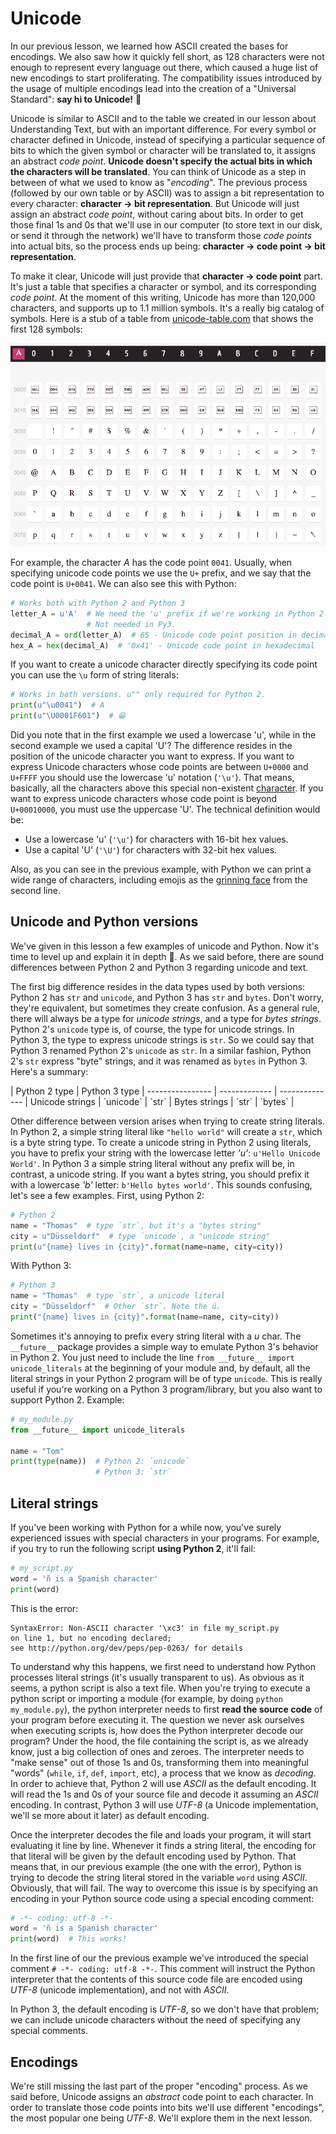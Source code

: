 # Unicode

In our previous lesson, we learned how ASCII created the bases for encodings. We also saw how it quickly fell short, as 128 characters were not enough to represent every language out there, which caused a huge list of new encodings to start proliferating. The compatibility issues introduced by the usage of multiple encodings lead into the creation of a "Universal Standard": **say hi to Unicode!** 👋

Unicode is similar to ASCII and to the table we created in our lesson about Understanding Text, but with an important difference. For every symbol or character defined in Unicode, instead of specifying a particular sequence of bits to which the given symbol or character will be translated to, it assigns an abstract _code point_. **Unicode doesn't specify the actual bits in which the characters will be translated**. You can think of Unicode as a step in between of what we used to know as "_encoding_". The previous process (followed by our own table or by ASCII) was to assign a bit representation to every character: **character -> bit representation**. But Unicode will just assign an abstract _code point_, without caring about bits. In order to get those final 1s and 0s that we'll use in our computer (to store text in our disk, or send it through the network) we'll have to transform those _code points_ into actual bits, so the process ends up being: **character -> code point -> bit representation**.

To make it clear, Unicode will just provide that **character -> code point** part. It's just a table that specifies a character or symbol, and its corresponding _code point_. At the moment of this writing, Unicode has more than 120,000 characters, and supports up to 1.1 million symbols. It's a really big catalog of symbols. Here is a stub of a table from [unicode-table.com](http://unicode-table.com/) that shows the first 128 symbols:

![ASCII table](static/unicode-table.png)

For example, the character _A_ has the code point `0041`. Usually, when specifying unicode code points we use the `U+` prefix, and we say that the code point is `U+0041`. We can also see this with Python:

```python
# Works both with Python 2 and Python 3
letter_A = u'A'  # We need the 'u' prefix if we're working in Python 2.
                 # Not needed in Py3.
decimal_A = ord(letter_A)  # 65 - Unicode code point position in decimal integer
hex_A = hex(decimal_A)  # '0x41' - Unicode code point in hexadecimal
```

If you want to create a unicode character directly specifying its code point you can use the `\u` form of string literals:

```python
# Works in both versions. u"" only required for Python 2.
print(u"\u0041")  # A
print(u"\U0001F601")  # 😁
```

Did you note that in the first example we used a lowercase 'u', while in the second example we used a capital 'U'? The difference resides in the position of the unicode character you want to express. If you want to express Unicode characters whose code points are between `U+0000` and `U+FFFF` you should use the lowercase 'u' notation (`'\u'`). That means, basically, all the characters above this special non-existent [character](http://unicode-table.com/en/#FFFF). If you want to express unicode characters whose code point is beyond `U+00010000`, you must use the uppercase 'U'. The technical definition would be:
* Use a lowercase 'u' (`'\u'`) for characters with 16-bit hex values.
* Use a capital 'U' (`'\U'`) for characters with 32-bit hex values.

Also, as you can see in the previous example, with Python we can print a wide range of characters, including emojis as the [grinning face](http://unicode-table.com/en/#1F601) from the second line.

## Unicode and Python versions

We've given in this lesson a few examples of unicode and Python. Now it's time to level up and explain it in depth 💪. As we said before, there are sound differences between Python 2 and Python 3 regarding unicode and text.

The first big difference resides in the data types used by both versions: Python 2 has `str` and `unicode`, and Python 3 has `str` and `bytes`. Don't worry, they're equivalent, but sometimes they create confusion. As a general rule, there will always be a type for _unicode strings_, and a type for _bytes strings_. Python 2's `unicode` type is, of course, the type for unicode strings. In Python 3, the type to express unicode strings is `str`. So we could say that Python 3 renamed Python 2's `unicode` as `str`. In a similar fashion, Python 2's `str` express "byte" strings, and it was renamed as `bytes` in Python 3. Here's a summary:

  <p></p>        | Python 2 type |  Python 3 type |
---------------- | ------------- | -------------- |
Unicode strings  |   `unicode`   |      `str`     |
Bytes strings    |   `str`       |      `bytes`   |

Other difference between version arises when trying to create string literals. In Python 2, a simple string literal like `"hello world"` will create a `str`, which is a byte string type. To create a unicode string in Python 2 using literals, you have to prefix your string with the lowercase letter _'u'_: `u'Hello Unicode World'`. In Python 3 a simple string literal without any prefix will be, in contrast, a unicode string. If you want a bytes string, you should prefix it with a lowercase _'b'_ letter: `b'Hello bytes world'`. This sounds confusing, let's see a few examples. First, using Python 2:

```python
# Python 2
name = "Thomas"  # type `str`, but it's a "bytes string"
city = u"Düsseldorf"  # type `unicode`, a "unicode string"
print(u"{name} lives in {city}".format(name=name, city=city))
```

With Python 3:

```python
# Python 3
name = "Thomas"  # type `str`, a unicode literal
city = "Düsseldorf"  # Other `str`. Note the ü.
print("{name} lives in {city}".format(name=name, city=city))
```

Sometimes it's annoying to prefix every string literal with a _u_ char. The `__future__` package provides a simple way to emulate Python 3's behavior in Python 2. You just need to include the line `from __future__ import unicode_literals` at the beginning of your module and, by default, all the literal strings in your Python 2 program will be of type `unicode`. This is really useful if you're working on a Python 3 program/library, but you also want to support Python 2. Example:

```python
# my_module.py
from __future__ import unicode_literals

name = "Tom"
print(type(name))  # Python 2: `unicode`
                   # Python 3: `str`
```

## Literal strings

If you've been working with Python for a while now, you've surely experienced issues with special characters in your programs. For example, if you try to run the following script **using Python 2**, it'll fail:

```python
# my_script.py
word = 'ñ is a Spanish character'
print(word)
```
This is the error:

```python.traceback
SyntaxError: Non-ASCII character '\xc3' in file my_script.py
on line 1, but no encoding declared;
see http://python.org/dev/peps/pep-0263/ for details
```

To understand why this happens, we first need to understand how Python processes literal strings (it's usually transparent to us). As obvious as it seems, a python script is also a text file. When you're trying to execute a python script or importing a module (for example, by doing `python my_module.py`), the python interpreter needs to first **read the source code** of your program before executing it. The question we never ask ourselves when executing scripts is, how does the Python interpreter decode our program? Under the hood, the file containing the script is, as we already know, just a big collection of ones and zeroes. The interpreter needs to "make sense" out of those 1s and 0s, transforming them into meaningful "words" (`while`, `if`, `def`, `import`, etc), a process that we know as _decoding_. In order to achieve that, Python 2 will use _ASCII_ as the default encoding. It will read the 1s and 0s of your source file and decode it assuming an _ASCII_ encoding. In contrast, Python 3 will use _UTF-8_ (a Unicode implementation, we'll se more about it later) as default encoding.

Once the interpreter decodes the file and loads your program, it will start evaluating it line by line. Whenever it finds a string literal, the encoding for that literal will be given by the default encoding used by Python. That means that, in our previous example (the one with the error), Python is trying to decode the string literal stored in the variable `word` using _ASCII_. Obviously, that will fail. The way to overcome this issue is by specifying an encoding in your Python source code using a special encoding comment:

```python
# -*- coding: utf-8 -*-
word = 'ñ is a Spanish character'
print(word)  # This works!
```

In the first line of our the previous example we've introduced the special comment `# -*- coding: utf-8 -*-`. This comment will instruct the Python interpreter that the contents of this source code file are encoded using _UTF-8_ (unicode implementation), and not with _ASCII_.

In Python 3, the default encoding is _UTF-8_, so we don't have that problem; we can include unicode characters without the need of specifying any special comments.

## Encodings

We're still missing the last part of the proper "encoding" process. As we said before, Unicode assigns an _abstract_ code point to each character. In order to translate those code points into bits we'll use different "encodings", the most popular one being _UTF-8_. We'll explore them in the next lesson.
